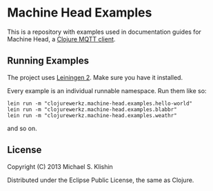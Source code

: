 # Machine Head Examples

This is a repository with examples used in documentation guides for Machine Head, a [Clojure MQTT client](http://clojuremqtt.info).

## Running Examples

The project uses [Leiningen 2](https://github.com/technomancy/leiningen/blob/master/doc/TUTORIAL.md). Make
sure you have it installed.

Every example is an individual runnable namespace. Run them like so:

    lein run -m "clojurewerkz.machine-head.examples.hello-world"
    lein run -m "clojurewerkz.machine-head.examples.blabbr"
    lein run -m "clojurewerkz.machine-head.examples.weathr"

and so on.


## License

Copyright (C) 2013 Michael S. Klishin

Distributed under the Eclipse Public License, the same as Clojure.
